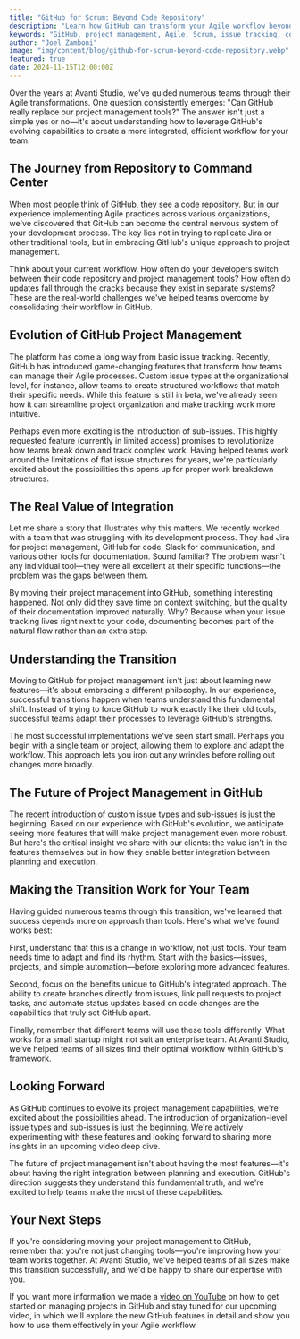 ```yaml
---
title: "GitHub for Scrum: Beyond Code Repository"
description: "Learn how GitHub can transform your Agile workflow beyond just code management. Discover the latest features like custom issue types and sub-issues that are revolutionizing project management in GitHub."
keywords: "GitHub, project management, Agile, Scrum, issue tracking, code repository"
author: "Joel Zamboni"
image: "img/content/blog/github-for-scrum-beyond-code-repository.webp"
featured: true
date: 2024-11-15T12:00:00Z
---
```


Over the years at Avanti Studio, we've guided numerous teams through their Agile transformations. One question
consistently emerges: "Can GitHub really replace our project management tools?" The answer isn't just a simple yes or
no—it's about understanding how to leverage GitHub's evolving capabilities to create a more integrated, efficient
workflow for your team.

## The Journey from Repository to Command Center

When most people think of GitHub, they see a code repository. But in our experience implementing Agile practices across
various organizations, we've discovered that GitHub can become the central nervous system of your development process.
The key lies not in trying to replicate Jira or other traditional tools, but in embracing GitHub's unique approach to
project management.

Think about your current workflow. How often do your developers switch between their code repository and project
management tools? How often do updates fall through the cracks because they exist in separate systems? These are the
real-world challenges we've helped teams overcome by consolidating their workflow in GitHub.

## Evolution of GitHub Project Management

The platform has come a long way from basic issue tracking. Recently, GitHub has introduced game-changing features that
transform how teams can manage their Agile processes. Custom issue types at the organizational level, for instance,
allow teams to create structured workflows that match their specific needs. While this feature is still in beta, we've
already seen how it can streamline project organization and make tracking work more intuitive.

Perhaps even more exciting is the introduction of sub-issues. This highly requested feature (currently in limited
access) promises to revolutionize how teams break down and track complex work. Having helped teams work around the
limitations of flat issue structures for years, we're particularly excited about the possibilities this opens up for
proper work breakdown structures.

## The Real Value of Integration

Let me share a story that illustrates why this matters. We recently worked with a team that was struggling with its
development process. They had Jira for project management, GitHub for code, Slack for communication, and various other
tools for documentation. Sound familiar? The problem wasn't any individual tool—they were all excellent at their
specific functions—the problem was the gaps between them.

By moving their project management into GitHub, something interesting happened. Not only did they save time on context
switching, but the quality of their documentation improved naturally. Why? Because when your issue tracking lives right
next to your code, documenting becomes part of the natural flow rather than an extra step.

## Understanding the Transition

Moving to GitHub for project management isn't just about learning new features—it's about embracing a different
philosophy. In our experience, successful transitions happen when teams understand this fundamental shift. Instead of
trying to force GitHub to work exactly like their old tools, successful teams adapt their processes to leverage GitHub's
strengths.

The most successful implementations we've seen start small. Perhaps you begin with a single team or project, allowing
them to explore and adapt the workflow. This approach lets you iron out any wrinkles before rolling out changes more
broadly.

## The Future of Project Management in GitHub

The recent introduction of custom issue types and sub-issues is just the beginning. Based on our experience with
GitHub's evolution, we anticipate seeing more features that will make project management even more robust. But here's
the critical insight we share with our clients: the value isn't in the features themselves but in how they enable better
integration between planning and execution.

## Making the Transition Work for Your Team

Having guided numerous teams through this transition, we've learned that success depends more on approach than tools.
Here's what we've found works best:

First, understand that this is a change in workflow, not just tools. Your team needs time to adapt and find its rhythm.
Start with the basics—issues, projects, and simple automation—before exploring more advanced features.

Second, focus on the benefits unique to GitHub's integrated approach. The ability to create branches directly from
issues, link pull requests to project tasks, and automate status updates based on code changes are the capabilities that
truly set GitHub apart.

Finally, remember that different teams will use these tools differently. What works for a small startup might not suit
an enterprise team. At Avanti Studio, we've helped teams of all sizes find their optimal workflow within GitHub's
framework.

## Looking Forward

As GitHub continues to evolve its project management capabilities, we're excited about the possibilities ahead. The
introduction of organization-level issue types and sub-issues is just the beginning. We're actively experimenting with
these features and looking forward to sharing more insights in an upcoming video deep dive.

The future of project management isn't about having the most features—it's about having the right integration between
planning and execution. GitHub's direction suggests they understand this fundamental truth, and we're excited to help
teams make the most of these capabilities.

## Your Next Steps

If you're considering moving your project management to GitHub, remember that you're not just changing tools—you're
improving how your team works together. At Avanti Studio, we've helped teams of all sizes make this transition
successfully, and we'd be happy to share our expertise with you.

If you want more information we made a [video on YouTube](https://youtu.be/Is9KZFkHmpk) on how to get started on
managing projects in GitHub and stay tuned for our upcoming video, in which we'll explore the new GitHub features in
detail and show you how to use them effectively in your Agile workflow.  